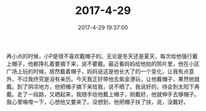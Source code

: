 ﻿---
title: "2017-4-29"
date: 2017-4-29 19:37:00
tags: 文字
categories: 爸爸
---
再小点的时候，小P是很不喜欢戴帽子的。无论是冬天还是夏天，每次给他强行戴上帽子，他都挣扎着要摘下来，说不要戴。最近看妈妈给他拍的照片里，他在小区广场上玩的时候，居然戴着帽子，妈妈说这是他长大了的一个变化，让我有点意外，不过我终究是没有亲历。今天我正好带他去紫金港玩，让他戴帽子，果然他就戴。到了阴凉地方，他把帽子摘下来给我，说不晒了。我说好的，待会到太阳下再戴。走了一段路，又晒起来，我随手给他戴上帽子，刚戴好，他就伸手去够帽子。我心里咯噔一下，心想他又要来了。没想到，他把帽子扶了扶，说，没戴好。